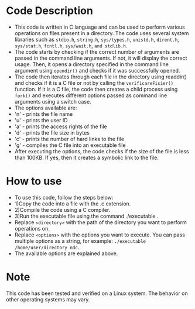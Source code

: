 # **Code Description**
* This code is written in C language and can be used to perform various operations on files present in a directory.
The code uses several system libraries such as `stdio.h`, `string.h`, `sys/types.h`, `unistd.h`, `dirent.h`, `sys/stat.h`, `fcntl.h`, `sys/wait.h`, `and stdlib.h`.
* The code starts by checking if the correct number of arguments are passed in the command line arguments. If not, it will display the correct usage. Then, it opens a directory specified in the command line argument using `opendir()` and checks if it was successfully opened.
* The code then iterates through each file in the directory using readdir() and checks if it is a C file or not by calling the `verificareFisier()` function. If it is a C file, the code then creates a child process using `fork()` and executes different options passed as command line arguments using a switch case.
* The options available are:
* 'n' - prints the file name
* 'u' - prints the user ID
* 'a' - prints the access rights of the file
* 'd' - prints the file size in bytes
* 'c' - prints the number of hard links to the file
* 'g' - compiles the C file into an executable file
* After executing the options, the code checks if the size of the file is less than 100KB. If yes, then it creates a symbolic link to the file.

# **How to use**
* To use this code, follow the steps below:
* 1)Copy the code into a file with the .c extension.
* 2)Compile the code using a C compiler.
* 3)Run the executable file using the command ./executable <directory> <options>.
* Replace `<directory>` with the path of the directory you want to perform operations on.
* Replace `<options>` with the options you want to execute. You can pass multiple options as a string, for example: `./executable /home/user/directory ndc`.
* The available options are explained above.

# **Note**
This code has been tested and verified on a Linux system. The behavior on other operating systems may vary.
